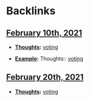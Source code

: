 
# Backlinks
## [February 10th, 2021](<February 10th, 2021.md>)
- **[Thoughts](<Thoughts.md>):** [voting](<voting.md>)

- **[Example](<Example.md>):** Thoughts:: [voting](<voting.md>)

## [February 20th, 2021](<February 20th, 2021.md>)
- **[Thoughts](<Thoughts.md>):** [voting](<voting.md>)

